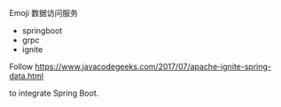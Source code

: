 Emoji 数据访问服务
- springboot
- grpc
- ignite

Follow https://www.javacodegeeks.com/2017/07/apache-ignite-spring-data.html 

to integrate Spring Boot. 